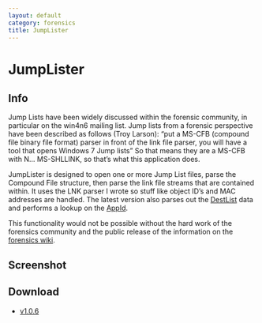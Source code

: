```yaml
---
layout: default
category: forensics
title: JumpLister
---
```


# JumpLister #

## Info ##

Jump Lists have been widely discussed within the forensic community, in particular on the win4n6 mailing list. Jump lists from a forensic perspective have been described as follows (Troy Larson): “put a MS-CFB (compound file binary file format) parser in front of the link file parser, you will have a tool that opens Windows 7 Jump lists” So that means they are a MS-CFB with N... MS-SHLLINK, so that’s what this application does. 

JumpLister is designed to open one or more Jump List files, parse the Compound File structure, then parse the link file streams that are contained within. It uses the LNK parser I wrote so stuff like object ID’s and MAC addresses are handled. The latest version also parses out the [DestList](http://www.forensicswiki.org/wiki/Jump_Lists) data and performs a lookup on the [AppId](http://www.forensicswiki.org/wiki/List_of_Jump_List_IDs). 

This functionality would not be possible without the hard work of the forensics community and the public release of the information on the [forensics wiki](http://www.forensicswiki.org/wiki/Jump_Lists). 

## Screenshot ##

## Download ##

- [v1.0.6](/downloads/JumpLister.v.1.0.6.zip)